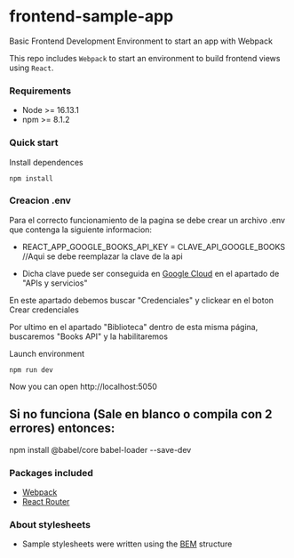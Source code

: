 # frontend-sample-app

Basic Frontend Development Environment to start an app with Webpack

This repo includes `Webpack` to start an environment to build frontend views using `React`.

### Requirements

- Node >= 16.13.1
- npm >= 8.1.2

### Quick start

Install dependences

```
npm install
```


### Creacion .env

Para el correcto funcionamiento de la pagina se debe crear un archivo .env que contenga la siguiente informacion:

- REACT_APP_GOOGLE_BOOKS_API_KEY = CLAVE_API_GOOGLE_BOOKS //Aqui se debe reemplazar la clave de la api

- Dicha clave puede ser conseguida en [Google Cloud](https://console.cloud.google.com) en el apartado de "APIs y servicios"

En este apartado debemos buscar "Credenciales" y clickear en el boton Crear credenciales

Por ultimo en el apartado "Biblioteca" dentro de esta misma página, buscaremos "Books API" y la habilitaremos

Launch environment

```
npm run dev
```

Now you can open http://localhost:5050

## Si no funciona (Sale en blanco o compila con 2 errores) entonces: 

npm install @babel/core babel-loader --save-dev

### Packages included

- [Webpack](https://webpack.js.org/)
- [React Router](https://reactrouter.com/en/main)

### About stylesheets

- Sample stylesheets were written using the [BEM](https://getbem.com/) structure

